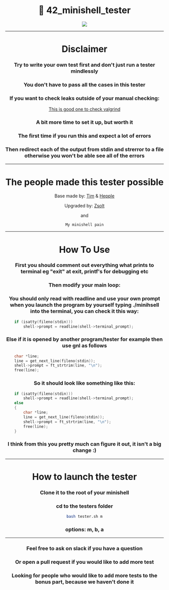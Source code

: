 <div align=center>
<h1>📖 42_minishell_tester</h1>
<img align=center src="https://github.com/zstenger93/42_minishell_tester/blob/main/result.png">

---

<h1>Disclaimer</h1>
<h3>Try to write your own test first and don't just run a tester mindlessly</h3>
<h3>You don't have to pass all the cases in this tester</h3>
<h3>If you want to check leaks outside of your manual checking:</h3>

[This is good one to check valgrind](https://github.com/thallard/minishell_tester)
<h3>A bit more time to set it up, but worth it</h3>
<h3>The first time if you run this and expect a lot of errors</h3>
<h3>Then redirect each of the output from stdin and strerror to a file otherwise you won't be able see all of the errors</h3>

---

<h1>The people made this tester possible</h1>

Base made by: [Tim](https://github.com/tjensen42) & [Hepple](https://github.com/hepple42)

Upgraded by: [Zsolt](https://github.com/zstenger93)

and

```
My minishell pain
```

---

<h1>How To Use</h1>
<h3>First you should comment out everything what prints to terminal eg "exit" at exit, printf's for debugging etc</h3>
<h3>Then modify your main loop:</h3>
<h3>You should only read with readline and use your own prompt when you launch the program by yourself typing ./minihsell into the terminal, you can check it this way:</h3>
</div>

```c
	if (isatty(fileno(stdin)))
		shell->prompt = readline(shell->terminal_prompt);
```

<h3 align=center>Else if it is opened by another program/tester for example then use gnl as follows</h3>

```c
	char *line;
	line = get_next_line(fileno(stdin));
	shell->prompt = ft_strtrim(line, "\n");
	free(line);
```

<h3 align=center>So it should look like something like this:</h3>

```c
	if (isatty(fileno(stdin)))
		shell->prompt = readline(shell->terminal_prompt);
	else
	{
		char *line;
		line = get_next_line(fileno(stdin));
		shell->prompt = ft_strtrim(line, "\n");
		free(line);
	}
```
<div align=center>
<h3>I think from this you pretty much can figure it out, it isn't a big change :)</h3>

---

<h1>How to launch the tester</h1>
<h3>Clone it to the root of your minishell</h3>
<h3>cd to the testers folder</h3>

```bash
bash tester.sh m
```

<h3>options: m, b, a</h3>

---

<h3>Feel free to ask on slack if you have a question</h3>
<h3>Or open a pull request if you would like to add more test</h3>
<h3>Looking for people who would like to add more tests to the bonus part, because we haven't done it</h3>
</div>